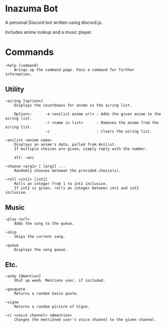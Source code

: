 # Inazuma Bot

A personal Discord bot written using discord.js.

Includes anime lookup and a music player.

# Commands

```
~help [command]
    Brings up the command page. Pass a command for further information.
```

<h2> Utility </h2>

```
~airing [options]   
    Displays the countdowns for anime in the airing list.  
    
    Options:      -a <anilist anime url> : Adds the given anime to the airing list.      
                  -r <name in list>      : Removes the anime from the airing list.     
                  -c                     : Clears the airing list.

~anilist <anime name>   
    Displays an anime's data, pulled from Anilist. 
    If multiple choices are given, simply reply with the number.
      
    alt: ~ani
```

```
~choose <arg1> | [arg2] ...
    Randomly chooses between the provided choice(s).

~roll <int1> [int2]   
    Rolls an integer from 1 to int1 inclusive.
    If int2 is given, rolls an integer between int1 and int2 inclusive.
```

<h2> Music </h2>

```
~play <url>   
    Adds the song to the queue.

~skip
    Skips the current song.

~queue
    Displays the song queue.
```

<h2> Etc. </h2>

```
~andy [@mention]   
    Shut up weeb. Mentions user, if included.

~gavquote
    Returns a random Gavin quote.

~vigne   
    Returns a random picture of Vigne.
```

```
~cc <voice channel> <@mention>
    Changes the mentioned user's voice channel to the given channel.
```



